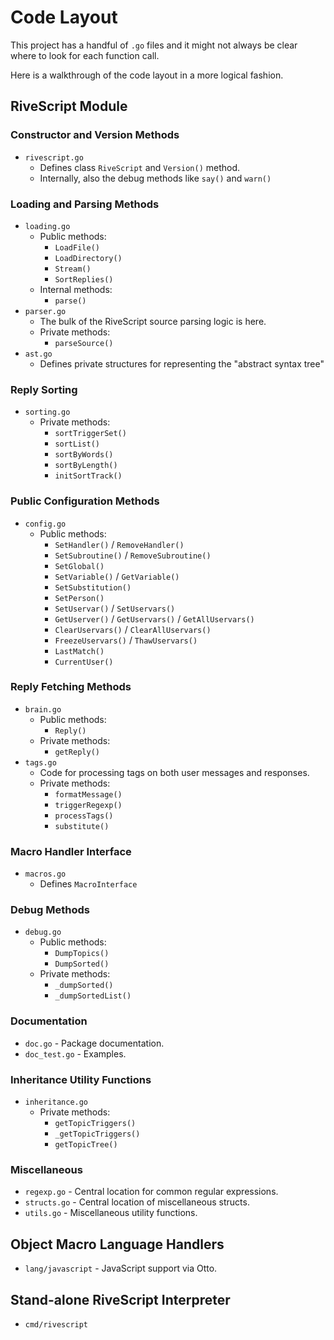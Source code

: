 # Code Layout

This project has a handful of `.go` files and it might not always be clear where
to look for each function call.

Here is a walkthrough of the code layout in a more logical fashion.

## RiveScript Module

### Constructor and Version Methods

* `rivescript.go`
  * Defines class `RiveScript` and `Version()` method.
  * Internally, also the debug methods like `say()` and `warn()`

### Loading and Parsing Methods

* `loading.go`
  * Public methods:
    * `LoadFile()`
    * `LoadDirectory()`
    * `Stream()`
    * `SortReplies()`
  * Internal methods:
    * `parse()`
* `parser.go`
  * The bulk of the RiveScript source parsing logic is here.
  * Private methods:
    * `parseSource()`
* `ast.go`
  * Defines private structures for representing the "abstract syntax tree"

### Reply Sorting

* `sorting.go`
  * Private methods:
    * `sortTriggerSet()`
    * `sortList()`
    * `sortByWords()`
    * `sortByLength()`
    * `initSortTrack()`

### Public Configuration Methods

* `config.go`
  * Public methods:
    * `SetHandler()` / `RemoveHandler()`
    * `SetSubroutine()` / `RemoveSubroutine()`
    * `SetGlobal()`
    * `SetVariable()` / `GetVariable()`
    * `SetSubstitution()`
    * `SetPerson()`
    * `SetUservar()` / `SetUservars()`
    * `GetUserver()` / `GetUservars()` / `GetAllUservars()`
    * `ClearUservars()` / `ClearAllUservars()`
    * `FreezeUservars()` / `ThawUservars()`
    * `LastMatch()`
    * `CurrentUser()`

### Reply Fetching Methods

* `brain.go`
  * Public methods:
    * `Reply()`
  * Private methods:
    * `getReply()`
* `tags.go`
  * Code for processing tags on both user messages and responses.
  * Private methods:
    * `formatMessage()`
    * `triggerRegexp()`
    * `processTags()`
    * `substitute()`

### Macro Handler Interface

* `macros.go`
  - Defines `MacroInterface`

### Debug Methods

* `debug.go`
  * Public methods:
    * `DumpTopics()`
    * `DumpSorted()`
  * Private methods:
    * `_dumpSorted()`
    * `_dumpSortedList()`

### Documentation

* `doc.go` - Package documentation.
* `doc_test.go` - Examples.

### Inheritance Utility Functions

* `inheritance.go`
  * Private methods:
    * `getTopicTriggers()`
    * `_getTopicTriggers()`
    * `getTopicTree()`

### Miscellaneous

* `regexp.go` - Central location for common regular expressions.
* `structs.go` - Central location of miscellaneous structs.
* `utils.go` - Miscellaneous utility functions.

## Object Macro Language Handlers

* `lang/javascript` - JavaScript support via Otto.

## Stand-alone RiveScript Interpreter

* `cmd/rivescript`
